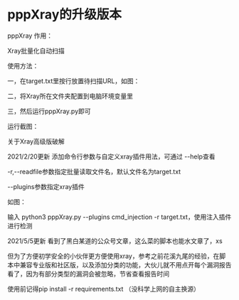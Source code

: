 # pppXray的升级版本

pppXray
作用：

Xray批量化自动扫描

使用方法：

一，在target.txt里按行放置待扫描URL，如图：



二，将Xray所在文件夹配置到电脑环境变量里

三，然后运行pppXray.py即可

运行截图：



关于Xray高级版破解

2021/2/20更新
添加命令行参数与自定义xray插件用法，可通过 --help查看



-r,--readfile参数指定批量读取文件名，默认文件名为target.txt



--plugins参数指定xray插件

如图：

输入 python3 pppXray.py --plugins cmd_injection -r target.txt，使用注入插件进行检测



2021/5/5更新
看到了黑白某道的公众号文章，这么菜的脚本也能水文章了，xs

但为了方便初学安全的小伙伴更方便使用xray，参考之前花溪九尾的经验，在脚本中兼容专业版和社区版，以及添加分类的功能，大伙儿就不用点开每个漏洞报告看了，因为有部分类型的漏洞会被忽略，节省查看报告时间

使用前记得pip install -r requirements.txt （没科学上网的自主换源）

